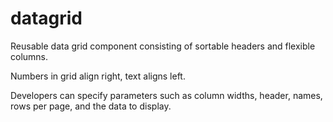# datagrid

Reusable data grid component consisting of sortable headers and flexible columns.

Numbers in grid align right, text aligns left.

Developers can specify parameters such as column widths, header, names, rows per page, and the data to display.
